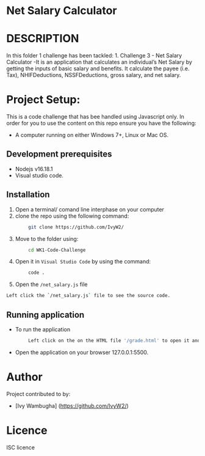 # Net Salary Calculator 

# DESCRIPTION
In this folder 1 challenge has been tackled:
            1.  Challenge 3 - Net Salary Calculator 
-It is an application  that calculates an individual’s Net Salary by getting the inputs of basic salary and benefits. It calculate the payee (i.e. Tax), NHIFDeductions, NSSFDeductions, gross salary, and net salary. 

# Project Setup:
This is a code challenge that has bee handled using Javascript only.
In order for you to use the content on this repo ensure you have the following:
- A computer running on either Windows 7+, Linux or Mac OS.

## Development prerequisites
- Nodejs v16.18.1
- Visual studio code.

## Installation
1. Open a terminal/ comand line interphase on your computer
2. clone the repo using the following command: 
```bash
        git clone https://github.com/IvyW2/
```
3. Move to the folder using:
```bash
        cd WK1-Code-Challenge
```      
4. Open it in `Visual Studio Code` by using the command:
```bash
        code .
```
5. Open the `/net_salary.js` file
```bash
Left click the `/net_salary.js` file to see the source code.
```
## Running application
- To run the application

```bash
        Left click on the on the HTML file '/grade.html' to open it and open the live server to test it. 
```
- Open the application on your browser 127.0.0.1:5500.

# Author
Project contributed to by:
- [Ivy Wambugha] (https://github.com/IvyW2/)

# Licence
ISC licence